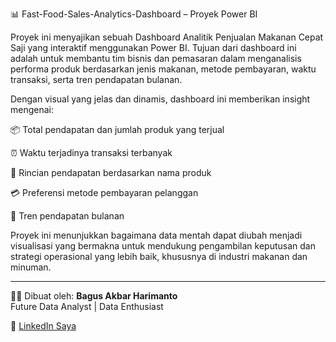 📊 Fast-Food-Sales-Analytics-Dashboard – Proyek Power BI

Proyek ini menyajikan sebuah Dashboard Analitik Penjualan Makanan Cepat Saji yang interaktif menggunakan Power BI. Tujuan dari dashboard ini adalah untuk membantu tim bisnis dan pemasaran dalam menganalisis performa produk berdasarkan jenis makanan, metode pembayaran, waktu transaksi, serta tren pendapatan bulanan.

Dengan visual yang jelas dan dinamis, dashboard ini memberikan insight mengenai:

📦 Total pendapatan dan jumlah produk yang terjual

⏰ Waktu terjadinya transaksi terbanyak

🧾 Rincian pendapatan berdasarkan nama produk

💳 Preferensi metode pembayaran pelanggan

📅 Tren pendapatan bulanan

Proyek ini menunjukkan bagaimana data mentah dapat diubah menjadi visualisasi yang bermakna untuk mendukung pengambilan keputusan dan strategi operasional yang lebih baik, khususnya di industri makanan dan minuman.

---

👨‍💻 Dibuat oleh: **Bagus Akbar Harimanto**  
Future Data Analyst | Data Enthusiast  

🔗 [LinkedIn Saya](https://www.linkedin.com/in/bagus-akbar-harimanto/)
